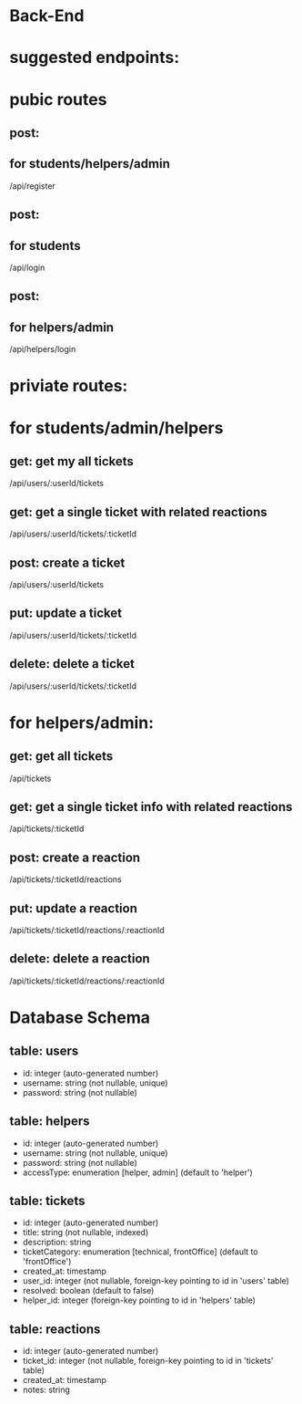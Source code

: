 # Back-End

# suggested endpoints:

# pubic routes

## post:

## for students/helpers/admin

/api/register

## post:

## for students

/api/login

## post:

## for helpers/admin

/api/helpers/login

# priviate routes:

# for students/admin/helpers

## get: get my all tickets

/api/users/:userId/tickets

## get: get a single ticket with related reactions

/api/users/:userId/tickets/:ticketId

## post: create a ticket

/api/users/:userId/tickets

## put: update a ticket

/api/users/:userId/tickets/:ticketId

## delete: delete a ticket

/api/users/:userId/tickets/:ticketId

# for helpers/admin:

## get: get all tickets

/api/tickets

## get: get a single ticket info with related reactions

/api/tickets/:ticketId

## post: create a reaction

/api/tickets/:ticketId/reactions

## put: update a reaction

/api/tickets/:ticketId/reactions/:reactionId

## delete: delete a reaction

/api/tickets/:ticketId/reactions/:reactionId

# Database Schema

## table: **users**

- id: integer (auto-generated number)
- username: string (not nullable, unique)
- password: string (not nullable)

## table: **helpers**

- id: integer (auto-generated number)
- username: string (not nullable, unique)
- password: string (not nullable)
- accessType: enumeration [helper, admin] (default to 'helper')

## table: **tickets**

- id: integer (auto-generated number)
- title: string (not nullable, indexed)
- description: string
- ticketCategory: enumeration [technical, frontOffice] (default to 'frontOffice')
- created_at: timestamp
- user_id: integer (not nullable, foreign-key pointing to id in 'users' table)
- resolved: boolean (default to false)
- helper_id: integer (foreign-key pointing to id in 'helpers' table)

## table: **reactions**

- id: integer (auto-generated number)
- ticket_id: integer (not nullable, foreign-key pointing to id in 'tickets' table)
- created_at: timestamp
- notes: string
